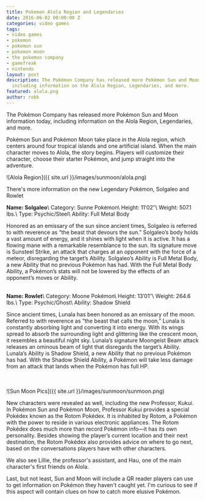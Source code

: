 ```yaml
---
title: Pokemon Alola Region and Legendaries
date: 2016-06-02 00:00:00 Z
categories: video games
tags:
- video games
- pokemon
- pokemon sun
- pokemon moon
- the pokemon company
- gamefreak
- nintendo
layout: post
description: The Pokémon Company has released more Pokémon Sun and Moon information,
  including information on the Alola Region, Legendaries, and more.
featured: alola.png
author: robk
---
```


The Pokémon Company has released more Pokémon Sun and Moon information today, including information on the Alola Region, Legendaries, and more.

Pokémon Sun and Pokémon Moon take place in the Alola region, which centers around four tropical islands and one artificial island. When the main character moves to Alola, the story begins. Players will customize their character, choose their starter Pokémon, and jump straight into the adventure.

![Alola Region]({{ site.url }}/images/sunmoon/alola.png)

There's more information on the new Legendary Pokémon, Solgaleo and Rowlet

**Name: Solgaleo**\\
Category: Sunne Pokémon\\
Height: 11′02″\\
Weight: 507.1 lbs.\\
Type: Psychic/Steel\\
Ability: Full Metal Body

Honored as an emissary of the sun since ancient times, Solgaleo is referred to with reverence as “the beast that devours the sun.” Solgaleo’s body holds a vast amount of energy, and it shines with light when it is active. It has a flowing mane with a remarkable resemblance to the sun. Its signature move is Sunsteel Strike, an attack that charges at an opponent with the force of a meteor, disregarding the target’s Ability. Solgaleo’s Ability is Full Metal Body, a new Ability that no previous Pokémon has had. With the Full Metal Body Ability, a Pokémon’s stats will not be lowered by the effects of an opponent’s moves or Ability.
<br/>
<br/>

**Name: Rowlet**\\
Category: Moone Pokémon\\
Height: 13′01″\\
Weight: 264.6 lbs.\\
Type: Psychic/Ghost\\
Ability: Shadow Shield

Since ancient times, Lunala has been honored as an emissary of the moon. Referred to with reverence as “the beast that calls the moon,” Lunala is constantly absorbing light and converting it into energy. With its wings spread to absorb the surrounding light and glittering like the crescent moon, it resembles a beautiful night sky. Lunala’s signature Moongeist Beam attack releases an ominous beam of light that disregards the target’s Ability. Lunala’s Ability is Shadow Shield, a new Ability that no previous Pokémon has had. With the Shadow Shield Ability, a Pokémon will take less damage from an attack that lands when the Pokémon has full HP.
<br/>
<br/>
<br/>


![Sun Moon Pics]({{ site.url }}/images/sunmoon/sunmoon.png)

New characters were revealed as well, including the new Professor, Kukui. In Pokémon Sun and Pokémon Moon, Professor Kukui provides a special Pokédex known as the Rotom Pokédex. It is inhabited by Rotom, a Pokémon with the power to reside in various electronic appliances. The Rotom Pokédex does much more than record Pokémon info—it has its own personality. Besides showing the player’s current location and their next destination, the Rotom Pokédex also provides advice on where to go next, based on the conversations players have with other characters.

We also see Lillie, the professor's assistant, and Hau, one of the main character's first friends on Alola.

Last, but not least, Sun and Moon will include a QR reader players can use to get information on Pokémon they haven't caught yet. I'm curious to see if this aspect will contain clues on how to catch more elusive Pokémon.
